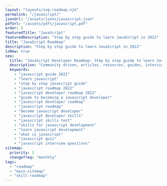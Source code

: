 ```yaml
---
layout: "layouts/svg-roadmap.njk"
permalink: "/javascript/"
jsonUrl: "/assets/jsons/javascript.json"
pdfUrl: "/assets/pdfs/javascript.pdf"
order: 5
featuredTitle: "JavaScript"
featuredDescription: "Step by step guide to learn JavaScript in 2022"
title: "JavaScript Roadmap"
description: "Step by step guide to learn JavaScript in 2022"
isNew: true
seo:
  title: "JavaScript Developer Roadmap: Step by step guide to learn JavaScript"
  description: "Community driven, articles, resources, guides, interview questions, quizzes for javascript development. Learn to become a modern JavaScript developer by following the steps, skills, resources and guides listed in this roadmap."
  keywords:
    - "javascript guide 2022"
    - "learn javascript"
    - "step by step javascript guide"
    - "javascript roadmap 2022"
    - "javascript developer roadmap 2022"
    - "guide to becoming a javascript developer"
    - "javascript developer roadmap"
    - "javascript roadmap"
    - "become javascript developer"
    - "javascript developer skills"
    - "javascript skills test"
    - "skills for javascript development"
    - "learn javascript development"
    - "what is javascript"
    - "javascript quiz"
    - "javascript interview questions"
sitemap:
  priority: 1
  changefreq: "monthly"
tags:
  - "roadmap"
  - "main-sitemap"
  - "skill-roadmap"
---
```


